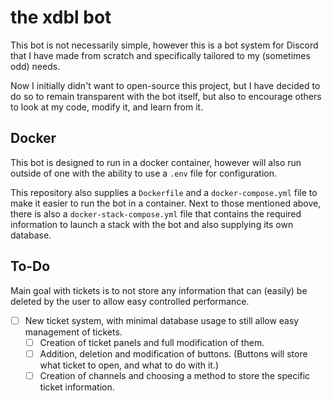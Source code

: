 # the xdbl bot
This bot is not necessarily simple, however this is a bot system for Discord that I have made from scratch and specifically tailored to my (sometimes odd) needs.

Now I initially didn't want to open-source this project, but I have decided to do so to remain transparent with the bot itself, but also to encourage others to look at my code, modify it, and learn from it.

## Docker
This bot is designed to run in a docker container, however will also run outside of one with the ability to use a `.env` file for configuration.

This repository also supplies a `Dockerfile` and a `docker-compose.yml` file to make it easier to run the bot in a container.
Next to those mentioned above, there is also a `docker-stack-compose.yml` file that contains the required information to launch a stack with the bot and also supplying its own database.

## To-Do


Main goal with tickets is to not store any information that can (easily) be deleted by the user to allow easy controlled performance.
- [ ] New ticket system, with minimal database usage to still allow easy management of tickets.
    - [ ] Creation of ticket panels and full modification of them.
    - [ ] Addition, deletion and modification of buttons. (Buttons will store what ticket to open, and what to do with it.)
    - [ ] Creation of channels and choosing a method to store the specific ticket information.